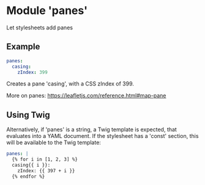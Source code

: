 # Module 'panes'
Let stylesheets add panes

## Example
```yaml
panes:
  casing:
    zIndex: 399
```

Creates a pane 'casing', with a CSS zIndex of 399.

More on panes: https://leafletjs.com/reference.html#map-pane

## Using Twig
Alternatively, if 'panes' is a string, a Twig template is expected, that evaluates into a YAML document. If the stylesheet has a 'const' section, this will be available to the Twig template:
```yaml
panes: |
  {% for i in [1, 2, 3] %}
  casing{{ i }}:
    zIndex: {{ 397 + i }}
  {% endfor %}
```
